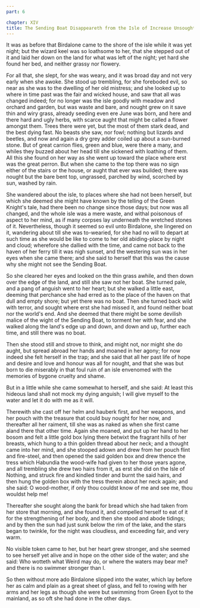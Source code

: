 ```yaml
---
part: 6

chapter: XIV
title: The Sending Boat Disappeareth from the Isle of Increase Unsought, and Birdalone Seeketh to Escape Thence by Swimming
---
```


It was as before that Birdalone came to the shore of the isle while it was yet night; but the wizard keel was so loathsome to her, that she stepped out of it and laid her down on the land for what was left of the night; yet hard she found her bed, and neither grassy nor flowery.

For all that, she slept, for she was weary, and it was broad day and not very early when she awoke. She stood up trembling, for she foreboded evil, so near as she was to the dwelling of her old mistress; and she looked up to where in time past was the fair and wicked house, and saw that all was changed indeed; for no longer was the isle goodly with meadow and orchard and garden, but was waste and bare, and nought grew on it save thin and wiry grass, already seeding even ere June was born, and here and there hard and ugly herbs, with scarce aught that might be called a flower amongst them. Trees there were yet, but the most of them stark dead, and the best dying fast. No beasts she saw, nor fowl; nothing but lizards and beetles, and now and again a dry grey adder coiled up about a sun-burned stone. But of great carrion flies, green and blue, were there a many, and whiles they buzzed about her head till she sickened with loathing of them. All this she found on her way as she went up toward the place where erst was the great perron. But when she came to the top there was no sign either of the stairs or the house, or aught that ever was builded; there was nought but the bare bent top, ungrassed, parched by wind, scorched by sun, washed by rain.

She wandered about the isle, to places where she had not been herself, but which she deemed she might have known by the telling of the Green Knight's tale, had there been no change since those days; but now was all changed, and the whole isle was a mere waste, and withal poisonous of aspect to her mind, as if many corpses lay underneath the wretched stones of it. Nevertheless, though it seemed so evil unto Birdalone, she lingered on it, wandering about till she was to-wearied, for she had no will to depart at such time as she would be like to come to her old abiding-place by night and cloud; wherefore she dallied with the time, and came not back to the haven of her ferry till it was nigh sunset, and the westering sun was in her eyes when she came there; and she said to herself that this was the cause why she might not see the Sending Boat.

So she cleared her eyes and looked on the thin grass awhile, and then down over the edge of the land, and still she saw not her boat. She turned pale, and a pang of anguish went to her heart; but she walked a little east, deeming that perchance she had erred as to the place of the haven on that dull and empty shore; but yet there was no boat. Then she turned back wild with terror, and sought where erst she had missed it, and found neither boat nor the world's end. And she deemed that there might be some devilish malice of the wight of the Sending Boat, to torment her with fear, and she walked along the land's edge up and down, and down and up, further each time, and still there was no boat.

Then she stood still and strove to think, and might not, nor might she do aught, but spread abroad her hands and moaned in her agony; for now indeed she felt herself in the trap; and she said that all her past life of hope and desire and love and honour was all for nought, and that she was but born to die miserably in that foul ruin of an isle envenomed with the memories of bygone cruelty and shame.

But in a little while she came somewhat to herself, and she said: At least this hideous land shall not mock my dying anguish; I will give myself to the water and let it do with me as it will.

Therewith she cast off her helm and hauberk first, and her weapons, and her pouch with the treasure that could buy nought for her now, and thereafter all her raiment, till she was as naked as when she first came aland there that other time. Again she moaned, and put up her hand to her bosom and felt a little gold box lying there betwixt the fragrant hills of her breasts, which hung to a thin golden thread about her neck; and a thought came into her mind, and she stooped adown and drew from her pouch flint and fire-steel, and then opened the said golden box and drew thence the tress which Habundia the wood-wife had given to her those years agone, and all trembling she drew two hairs from it, as erst she did on the Isle of Nothing, and struck fire and kindled tinder and burnt the said hairs, and then hung the golden box with the tress therein about her neck again; and she said: O wood-mother, if only thou couldst know of me and see me, thou wouldst help me!

Thereafter she sought along the bank for bread which she had taken from her store that morning, and she found it, and compelled herself to eat of it for the strengthening of her body, and then she stood and abode tidings; and by then the sun had just sunk below the rim of the lake, and the stars began to twinkle, for the night was cloudless, and exceeding fair, and very warm.

No visible token came to her, but her heart grew stronger, and she seemed to see herself yet alive and in hope on the other side of the water; and she said: Who wotteth what Weird may do, or where the waters may bear me? and there is no swimmer stronger than I.

So then without more ado Birdalone slipped into the water, which lay before her as calm and plain as a great sheet of glass, and fell to rowing with her arms and her legs as though she were but swimming from Green Eyot to the mainland, as so oft she had done in the other days.
